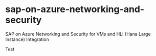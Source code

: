 # sap-on-azure-networking-and-security
SAP on Azure Networking and Security for VMs and HLI (Hana Large Instance) Integration

Test